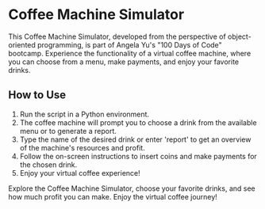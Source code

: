 # Coffee Machine Simulator

This Coffee Machine Simulator, developed from the perspective of object-oriented programming, is part of Angela Yu's "100 Days of Code" bootcamp. Experience the functionality of a virtual coffee machine, where you can choose from a menu, make payments, and enjoy your favorite drinks.

## How to Use

1. Run the script in a Python environment.
2. The coffee machine will prompt you to choose a drink from the available menu or to generate a report.
3. Type the name of the desired drink or enter 'report' to get an overview of the machine's resources and profit.
4. Follow the on-screen instructions to insert coins and make payments for the chosen drink.
5. Enjoy your virtual coffee experience!

Explore the Coffee Machine Simulator, choose your favorite drinks, and see how much profit you can make. Enjoy the virtual coffee journey!
